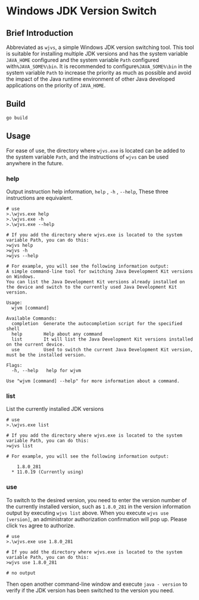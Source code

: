 # Windows JDK Version Switch

## Brief Introduction

Abbreviated as `wjvs`, a simple Windows JDK version switching tool. 
This tool is suitable for installing multiple JDK versions and 
has the system variable `JAVA_HOME` configured and the system variable `Path` 
configured with`%JAVA_SOME%\bin`. It is recommended to configure`%JAVA_SOME%\bin` 
in the system variable `Path` to increase the priority as much as possible and 
avoid the impact of the Java runtime environment of other Java developed applications 
on the priority of `JAVA_HOME`.

## Build

```shell
go build
```

## Usage

For ease of use, the directory where `wjvs.exe` is located can be added to the system variable `Path`, 
and the instructions of `wjvs` can be used anywhere in the future.

### help

Output instruction help information, `help` , `-h` , `--help`, These three instructions are equivalent.

```shell
# use
>.\wjvs.exe help
>.\wjvs.exe -h
>.\wjvs.exe --help

# If you add the directory where wjvs.exe is located to the system variable Path, you can do this:
>wjvs help
>wjvs -h
>wjvs --help

# For example, you will see the following information output:
A simple command-line tool for switching Java Development Kit versions on Windows.
You can list the Java Development Kit versions already installed on the device and switch to the currently used Java Development Kit version.

Usage:
  wjvm [command]

Available Commands:
  completion  Generate the autocompletion script for the specified shell
  help        Help about any command
  list        It will list the Java Development Kit versions installed on the current device.
  use         Used to switch the current Java Development Kit version, must be the installed version.

Flags:
  -h, --help   help for wjvm

Use "wjvm [command] --help" for more information about a command.
```

### list

List the currently installed JDK versions

```shell
# use
>.\wjvs.exe list

# If you add the directory where wjvs.exe is located to the system variable Path, you can do this:
>wjvs list

# For example, you will see the following information output:

    1.8.0_281
  * 11.0.19 (Currently using)
```

### use

To switch to the desired version, you need to enter the version number of the currently installed version, 
such as `1.8.0_281` in the version information output by executing `wjvs list` above. 
When you execute `wjvs use [version]`, an administrator authorization confirmation will pop up. 
Please click `Yes` agree to authorize.

```shell
# use
>.\wjvs.exe use 1.8.0_281

# If you add the directory where wjvs.exe is located to the system variable Path, you can do this:
>wjvs use 1.8.0_281

# no output
```
Then open another command-line window and execute `java - version`
to verify if the JDK version has been switched to the version you need.
